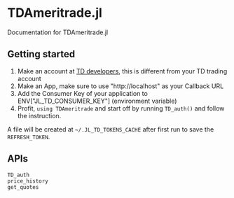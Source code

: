 # TDAmeritrade.jl

Documentation for TDAmeritrade.jl

## Getting started
1. Make an account at [TD developers](https://developer.tdameritrade.com/apis), this is different from your TD trading account
2. Make an App, make sure to use "http://localhost" as your Callback URL
3. Add the Consumer Key of your application to ENV["JL_TD_CONSUMER_KEY"] (environment variable)
4. Profit, `using TDAmeritrade` and start off by running `TD_auth()` and follow the instruction.

A file will be created at `~/.JL_TD_TOKENS_CACHE` after first run to save the `REFRESH_TOKEN`.

## APIs
```@docs
TD_auth
price_history
get_quotes
```
